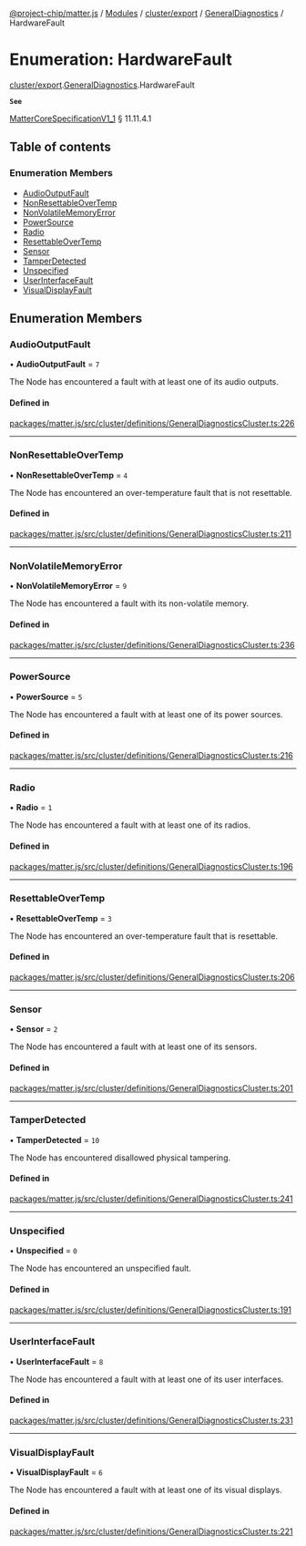 [@project-chip/matter.js](../README.md) / [Modules](../modules.md) / [cluster/export](../modules/cluster_export.md) / [GeneralDiagnostics](../modules/cluster_export.GeneralDiagnostics.md) / HardwareFault

# Enumeration: HardwareFault

[cluster/export](../modules/cluster_export.md).[GeneralDiagnostics](../modules/cluster_export.GeneralDiagnostics.md).HardwareFault

**`See`**

[MatterCoreSpecificationV1_1](../interfaces/spec_export.MatterCoreSpecificationV1_1.md) § 11.11.4.1

## Table of contents

### Enumeration Members

- [AudioOutputFault](cluster_export.GeneralDiagnostics.HardwareFault.md#audiooutputfault)
- [NonResettableOverTemp](cluster_export.GeneralDiagnostics.HardwareFault.md#nonresettableovertemp)
- [NonVolatileMemoryError](cluster_export.GeneralDiagnostics.HardwareFault.md#nonvolatilememoryerror)
- [PowerSource](cluster_export.GeneralDiagnostics.HardwareFault.md#powersource)
- [Radio](cluster_export.GeneralDiagnostics.HardwareFault.md#radio)
- [ResettableOverTemp](cluster_export.GeneralDiagnostics.HardwareFault.md#resettableovertemp)
- [Sensor](cluster_export.GeneralDiagnostics.HardwareFault.md#sensor)
- [TamperDetected](cluster_export.GeneralDiagnostics.HardwareFault.md#tamperdetected)
- [Unspecified](cluster_export.GeneralDiagnostics.HardwareFault.md#unspecified)
- [UserInterfaceFault](cluster_export.GeneralDiagnostics.HardwareFault.md#userinterfacefault)
- [VisualDisplayFault](cluster_export.GeneralDiagnostics.HardwareFault.md#visualdisplayfault)

## Enumeration Members

### AudioOutputFault

• **AudioOutputFault** = ``7``

The Node has encountered a fault with at least one of its audio outputs.

#### Defined in

[packages/matter.js/src/cluster/definitions/GeneralDiagnosticsCluster.ts:226](https://github.com/project-chip/matter.js/blob/3adaded6/packages/matter.js/src/cluster/definitions/GeneralDiagnosticsCluster.ts#L226)

___

### NonResettableOverTemp

• **NonResettableOverTemp** = ``4``

The Node has encountered an over-temperature fault that is not resettable.

#### Defined in

[packages/matter.js/src/cluster/definitions/GeneralDiagnosticsCluster.ts:211](https://github.com/project-chip/matter.js/blob/3adaded6/packages/matter.js/src/cluster/definitions/GeneralDiagnosticsCluster.ts#L211)

___

### NonVolatileMemoryError

• **NonVolatileMemoryError** = ``9``

The Node has encountered a fault with its non-volatile memory.

#### Defined in

[packages/matter.js/src/cluster/definitions/GeneralDiagnosticsCluster.ts:236](https://github.com/project-chip/matter.js/blob/3adaded6/packages/matter.js/src/cluster/definitions/GeneralDiagnosticsCluster.ts#L236)

___

### PowerSource

• **PowerSource** = ``5``

The Node has encountered a fault with at least one of its power sources.

#### Defined in

[packages/matter.js/src/cluster/definitions/GeneralDiagnosticsCluster.ts:216](https://github.com/project-chip/matter.js/blob/3adaded6/packages/matter.js/src/cluster/definitions/GeneralDiagnosticsCluster.ts#L216)

___

### Radio

• **Radio** = ``1``

The Node has encountered a fault with at least one of its radios.

#### Defined in

[packages/matter.js/src/cluster/definitions/GeneralDiagnosticsCluster.ts:196](https://github.com/project-chip/matter.js/blob/3adaded6/packages/matter.js/src/cluster/definitions/GeneralDiagnosticsCluster.ts#L196)

___

### ResettableOverTemp

• **ResettableOverTemp** = ``3``

The Node has encountered an over-temperature fault that is resettable.

#### Defined in

[packages/matter.js/src/cluster/definitions/GeneralDiagnosticsCluster.ts:206](https://github.com/project-chip/matter.js/blob/3adaded6/packages/matter.js/src/cluster/definitions/GeneralDiagnosticsCluster.ts#L206)

___

### Sensor

• **Sensor** = ``2``

The Node has encountered a fault with at least one of its sensors.

#### Defined in

[packages/matter.js/src/cluster/definitions/GeneralDiagnosticsCluster.ts:201](https://github.com/project-chip/matter.js/blob/3adaded6/packages/matter.js/src/cluster/definitions/GeneralDiagnosticsCluster.ts#L201)

___

### TamperDetected

• **TamperDetected** = ``10``

The Node has encountered disallowed physical tampering.

#### Defined in

[packages/matter.js/src/cluster/definitions/GeneralDiagnosticsCluster.ts:241](https://github.com/project-chip/matter.js/blob/3adaded6/packages/matter.js/src/cluster/definitions/GeneralDiagnosticsCluster.ts#L241)

___

### Unspecified

• **Unspecified** = ``0``

The Node has encountered an unspecified fault.

#### Defined in

[packages/matter.js/src/cluster/definitions/GeneralDiagnosticsCluster.ts:191](https://github.com/project-chip/matter.js/blob/3adaded6/packages/matter.js/src/cluster/definitions/GeneralDiagnosticsCluster.ts#L191)

___

### UserInterfaceFault

• **UserInterfaceFault** = ``8``

The Node has encountered a fault with at least one of its user interfaces.

#### Defined in

[packages/matter.js/src/cluster/definitions/GeneralDiagnosticsCluster.ts:231](https://github.com/project-chip/matter.js/blob/3adaded6/packages/matter.js/src/cluster/definitions/GeneralDiagnosticsCluster.ts#L231)

___

### VisualDisplayFault

• **VisualDisplayFault** = ``6``

The Node has encountered a fault with at least one of its visual displays.

#### Defined in

[packages/matter.js/src/cluster/definitions/GeneralDiagnosticsCluster.ts:221](https://github.com/project-chip/matter.js/blob/3adaded6/packages/matter.js/src/cluster/definitions/GeneralDiagnosticsCluster.ts#L221)
